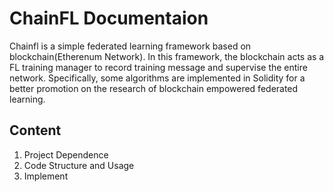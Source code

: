 # ChainFL Documentaion
Chainfl is a simple federated learning framework based on blockchain(Etherenum Network). In this framework, the blockchain acts as a FL training manager to record training message and supervise the entire network. Specifically, some algorithms are implemented in Solidity for a better promotion on the research of blockchain empowered federated learning.  
## Content
1. Project Dependence
2. Code Structure and Usage
3. Implement 